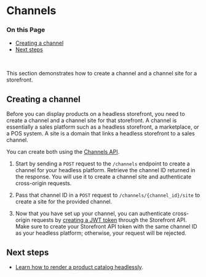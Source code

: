 # Channels

<div class="otp" id="no-index">

### On this Page
- [Creating a channel](#creating-a-channel)
- [Next steps](#next-steps)

</div>
</br>


This section demonstrates how to create a channel and a channel site for a storefront. 

## Creating a channel

Before you can display products on a headless storefront, you need to create a channel and a channel site for that storefront. A channel is essentially a sales platform such as a headless storefront, a marketplace, or a POS system. A site is a domain that links a headless storefront to a sales channel.

You can create both using the [Channels API](https://developer.bigcommerce.com/api-reference/store-management/channels). 

1. Start by sending a `POST` request to the `/channels` endpoint to create a channel for your headless platform. Retrieve the channel ID returned in the response. You will use it to create a channel site and authenticate cross-origin requests. 

2. Pass that channel ID in a `POST` request to `/channels/{channel_id}/site` to create a site for the provided channel. 

3. Now that you have set up your channel, you can authenticate cross-origin requests by [creating a JWT token](https://developer.bigcommerce.com/api-reference/storefront/graphql#tokens-via-api) through the Storefront API. Make sure to create your Storefront API token with the same channel ID as your headless platform; otherwise, your request will be rejected.

## Next steps
* [Learn how to render a product catalog headlessly]().
